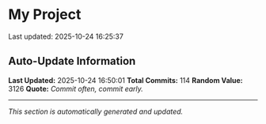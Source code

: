 # My Project


Last updated: 2025-10-24 16:25:37


















































































































## Auto-Update Information

**Last Updated:** 2025-10-24 16:50:01
**Total Commits:** 114
**Random Value:** 3126
**Quote:** _Commit often, commit early._

---
_This section is automatically generated and updated._